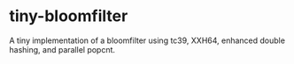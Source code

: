 # tiny-bloomfilter
A tiny implementation of a bloomfilter using tc39, XXH64, enhanced double hashing, and parallel popcnt.
